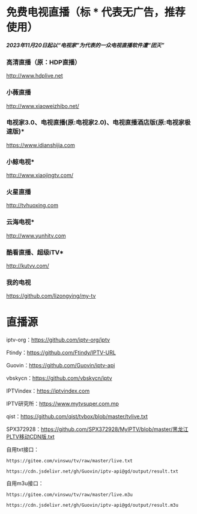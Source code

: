 # 免费电视直播（标 * 代表无广告，推荐使用）

***2023年11月20日起以“电视家”为代表的一众电视直播软件遭“团灭”***

### 高清直播（原：HDP直播）  
http://www.hdplive.net

### 小薇直播  
http://www.xiaoweizhibo.net/

### 电视家3.0、电视直播(原:电视家2.0)、电视直播酒店版(原:电视家极速版)*  
https://www.idianshijia.com

### 小鲸电视*  
http://www.xiaojingtv.com/

### 火星直播  
http://tvhuoxing.com

### 云海电视*  
http://www.yunhitv.com

### 酷看直播、超级iTV*  
http://kutvv.com/

### 我的电视
https://github.com/lizongying/my-tv

# 直播源

iptv-org：https://github.com/iptv-org/iptv

Ftindy：https://github.com/Ftindy/IPTV-URL

Guovin：https://github.com/Guovin/iptv-api

vbskycn：https://github.com/vbskycn/iptv

IPTVindex：https://iptvindex.com

IPTV研究所：https://www.mytvsuper.com.mp

qist：https://github.com/qist/tvbox/blob/master/tvlive.txt

SPX372928：https://github.com/SPX372928/MyIPTV/blob/master/黑龙江PLTV移动CDN版.txt

自用txt接口：

    https://gitee.com/vinswu/tv/raw/master/live.txt

    https://cdn.jsdelivr.net/gh/Guovin/iptv-api@gd/output/result.txt

自用m3u接口：

    https://gitee.com/vinswu/tv/raw/master/live.m3u

    https://cdn.jsdelivr.net/gh/Guovin/iptv-api@gd/output/result.m3u
